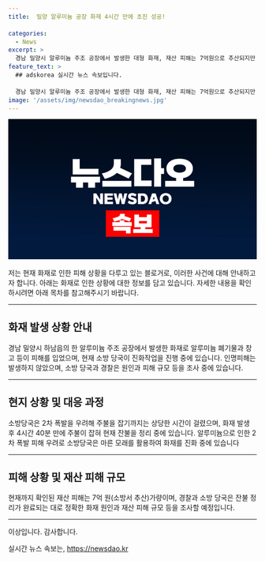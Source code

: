 ```yaml
---
title:  밀양 알루미늄 공장 화재 4시간 만에 초진 성공!

categories:
  - News
excerpt: >
  경남 밀양시 알루미늄 주조 공장에서 발생한 대형 화재, 재산 피해는 7억원으로 추산되지만 인명피해는 없었으며, 소방당국이 2차 폭발을 우려해 상당한 시간이 필요했던 점과 화재 진압에 179명의 소방대원과 30대의 장비가 투입됐다는 점이 강조된다. 자연 진화로 주불을 잡은 후에도 알루미늄으로 인한 2차 폭발 우려로 마른 모래를 활용하여 소화 작업을 진행 중이며, 화재 원인과 재산 피해 규모 조사가 진행될 예정이다.
feature_text: >
  ## adskorea 실시간 뉴스 속보입니다.

  경남 밀양시 알루미늄 주조 공장에서 발생한 대형 화재, 재산 피해는 7억원으로 추산되지만 인명피해는 없었으며, 소방당국이 2차 폭발을 우려해 상당한 시간이 필요했던 점과 화재 진압에 179명의 소방대원과 30대의 장비가 투입됐다는 점이 강조된다. 자연 진화로 주불을 잡은 후에도 알루미늄으로 인한 2차 폭발 우려로 마른 모래를 활용하여 소화 작업을 진행 중이며, 화재 원인과 재산 피해 규모 조사가 진행될 예정이다.
image: '/assets/img/newsdao_breakingnews.jpg'
---
```


<p><img src="/assets/img/newsdao_breakingnews.jpg" alt="adskorea 속보" /></p>

<p>저는 현재 화재로 인한 피해 상황을 다루고 있는 블로거로, 이러한 사건에 대해 안내하고자 합니다. 아래는 화재로 인한 상황에 대한 정보를 담고 있습니다. 자세한 내용을 확인하시려면 아래 목차를 참고해주시기 바랍니다.</p>

<hr />

<h2 data-ke-size="size26">화재 발생 상황 안내</h2>

<p data-ke-size="size16">경남 밀양시 하남읍의 한 알루미늄 주조 공장에서 발생한 화재로 알루미늄 폐기물과 창고 등이 피해를 입었으며, 현재 소방 당국이 진화작업을 진행 중에 있습니다. 인명피해는 발생하지 않았으며, 소방 당국과 경찰은 원인과 피해 규모 등을 조사 중에 있습니다.</p>

<hr />

<h2 data-ke-size="size26">현지 상황 및 대응 과정</h2>

<p data-ke-size="size16">소방당국은 2차 폭발을 우려해 주불을 잡기까지는 상당한 시간이 걸렸으며, 화재 발생 후 4시간 40분 만에 주불이 잡혀 현재 잔불을 정리 중에 있습니다. 알루미늄으로 인한 2차 폭발 피해 우려로 소방당국은 마른 모래를 활용하여 화재를 진화 중에 있습니다</p>

<hr />

<h2 data-ke-size="size26">피해 상황 및 재산 피해 규모</h2>

<p data-ke-size="size16">현재까지 확인된 재산 피해는 7억 원(소방서 추산)가량이며, 경찰과 소방 당국은 잔불 정리가 완료되는 대로 정확한 화재 원인과 재산 피해 규모 등을 조사할 예정입니다.</p>

<hr />

<p>이상입니다. 감사합니다.</p>
실시간 뉴스 속보는, <a href="https://newsdao.kr" rel="dofollow">https://newsdao.kr</a>


